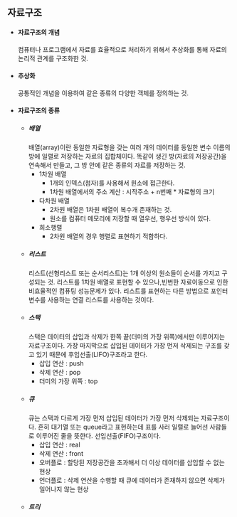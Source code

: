 ## 자료구조

* #### 자료구조의 개념
    컴퓨터나 프로그램에서 자료를 효율적으로 처리하기 위해서 추상화를 통해 자료의 논리적 관계를 구조화한 것.
* #### 추상화
    공통적인 개념을 이용하여 같은 종류의 다양한 객체를 정의하는 것.
* #### 자료구조의 종류
    * ##### 배열
        배열(array)이란 동일한 자료형을 갖는 여러 개의 데이터를 동일한 변수 이름의 방에 일렬로 저장하는 자료의 집합체이다.
        똑같이 생긴 방(자료의 저장공간)을 연속해서 만들고, 그 방 안에 같은 종류의 자료를 저장하는 것.
        - 1차원 배열 
            - 1개의 인덱스(첨자)를 사용해서 원소에 접근한다. 
            - 1차원 배열에서의 주소 계산 : 시작주소 + n번째 * 자료형의 크기
        - 다차원 배열
            - 2차원 배열은 1차원 배열이 복수개 존재하는 것.
            - 원소를 컴퓨터 메모리에 저장할 때 열우선, 행우선 방식이 있다.
        - 희소행렬
            - 2차원 배열의 경우 행렬로 표현하기 적합하다.
    * ##### 리스트
        리스트(선형리스트 또는 순서리스트)는 1개 이상의 원소들이 순서를 가지고 구성되는 것. 리스트를 1차원 배열로 표현할 수 있으나,빈번한 자료이동으로 인한 비효율적인 컴퓨팅 성능문제가 있다. 리스트를 표현하는 다른 방법으로 포인터 변수를 사용하는 연결 리스트를 사용하는 것이다.
    * ##### 스택
        스택은 데이터의 삽입과 삭제가 한쪽 끝(더미의 가장 위쪽)에서만 이루어지는 자료구조이다. 가장 마지막으로 삽입된 데이터가 가장 먼저 삭제되는 구조를 갖고 있기 때문에 후입선출(LIFO)구조라고 한다. 
        - 삽입 연산 : push
        - 삭제 연산 : pop
        - 더미의 가장 위쪽 : top
    * ##### 큐
        큐는 스택과 다르게 가장 먼저 삽입된 데이터가 가장 먼저 삭제되는 자료구조이다. 흔히 대기열 또는 queue라고 표현하는데 표를 사러 일렬로 늘어선 사람들로 이루어진 줄을 뜻한다. 선입선출(FIFO)구조이다.
        - 삽입 연산 : real
        - 삭제 연산 : front
        - 오버플로 : 할당된 저장공간을 초과해서 더 이상 데이터를 삽입할 수 없는 현상
        - 언더플로 : 삭제 연산을 수행할 때 큐에 데이터가 존재하지 않으면 삭제가 일어나지 않는 현상
    * ##### 트리
        
